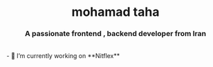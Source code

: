 <h1 align="center">mohamad taha</h1>
<h3 align="center">A passionate frontend , backend developer from Iran</h3>
<br>
- 🔭 I’m currently working on **Nitflex**
<img align="right" src="https://encrypted-tbn0.gstatic.com/images?q=tbn:ANd9GcSotTFsM24FS8CV1jb8CYZcaPWYiQZTi1YEFw&s" alt="">



